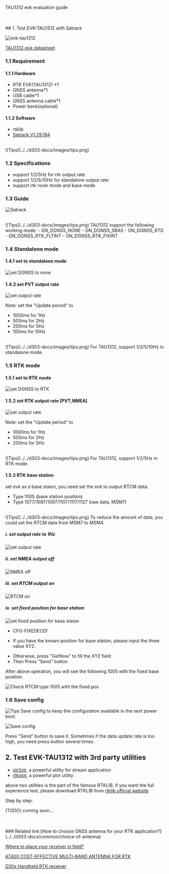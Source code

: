 <span class="markdown-body-normal-header">TAU1312 evk evaluation guide
</span>
<br>

<br>
<br>
## 1. Test EVK-TAU1312 with Satrack


![evk-tau1312](../images/tau1312-evk/evk-view.png)


[TAU1312-evk datasheet](../files/T-5-1906-011-Tiny_EVK-User-Manual-V1.0.pdf)

### 1.1 Requirement

#### 1.1.1 Hardware

* RTK EVK(TAU1312) *1
* GNSS antenna*1
* USB cable*1
* GNSS antenna cable*1
* Power bank(optional)

#### 1.1.2 Software

* rtklib
* [Satrack V1.29.194](../files/Satrack_client_V1.29.194.rar) 

<br>
![Tips](../../d303-docs/images/tips.png)

<br>

### 1.2 Specifications

* support 1/2/5Hz for rtk output rate
* support 1/2/5/10Hz for standalone output rate
* support rtk rover mode and base mode

### 1.3 Guide

![Satrack](../images/tau1312-evk/main.png)

<br>
![Tips](../../d303-docs/images/tips.png)
TAU1312 support the following working mode:
- GN_DGNSS_NONE
- GN_DGNSS_SBAS
- GN_DGNSS_RTD
- GN_DGNSS_RTK_FLTINT
- GN_DGNSS_RTK_FIXINT

### 1.4 Standalone mode

#### 1.4.1 set to standalone mode

![set DGNSS to none](../images/tau1312-evk-cfg-dgnss.png)

#### 1.4.2 set PVT output rate

![set output rate](../images/tau1312-evk/set-output-rate.png)


Note: set the "Update period" to

* 1000ms for 1Hz
* 500ms  for 2Hz
* 200ms  for 5Hz
* 100ms  for 10Hz

<br>
![Tips](../../d303-docs/images/tips.png)
For TAU1312, support 1/2/5/10Hz in standalone mode.

### 1.5 RTK mode

#### 1.5.1 set to RTK mode


![set DGNSS to RTK](../images/tau1312-evk/set-dgnss-mode-rtk.png)

#### 1.5.2 set RTK output rate [PVT,NMEA]

![set output rate](../images/tau1312-evk/set-output-rate.png)

Note: set the "Update period" to

* 1000ms for 1Hz
* 500ms  for 2Hz
* 200ms  for 5Hz

<br>
![Tips](../../d303-docs/images/tips.png)
For TAU1312, support 1/2/5Hz in RTK mode.

#### 1.5.3 RTK base station

set evk as a base staion, you need set the evk to output RTCM data:
- Type 1005 (base station position)
- Type 1077/1087/1097/1107/1117/1127 (raw data, MSM7)

<br>
![Tips](../../d303-docs/images/tips.png)
To reduce the amount of data, you could set the RTCM data from MSM7 to MSM4.

##### i. set output rate to 1Hz

![set output rate](../images/tau1312-evk/set-output-rate.png)

##### ii. set NMEA output off

![NMEA off](../images/tau1312-evk/nmea-off.png)


##### iii. set RTCM output on

![RTCM on](../images/tau1312-evk/set-base-rtcm-output.png)

##### iv. set fixed position for base station

![set fixed position for base staion](../images/tau1312-evk/set-base-fixed-pos.png)

* CFG-FIXEDECEF
- If you have the known position for base station, please input the three value XYZ. 
* Otherwise, press "GetNow" to fill the XYZ field
* Then Press "Send" button

After above operation, you will see the following 1005 with the fixed base position.

![Check RTCM type 1005 with the fixed pos](../images/tau1312-evk/set-rtcm-1005-fixed-pos.png)

### 1.6 Save config

![Tips](../../d303-docs/images/tips.png)
Save config to keep the configuration available in the next power boot.

![Save config](../images/tau1312-evk/save-config.png)

Press "Send" button to save it.
Sometimes if the data update rate is too high, you need press button several times.


## 2. Test EVK-TAU1312 with 3rd party utilities

* [str2str](../files/strsvr.zip), a powerful utility for stream application
* [rtkplot](../files/rtkplot.zip), a powerful plot utility

above two utilities is the part of the famous RTKLIB.
if you want the full experience test, please download RTKLIB from [rtklib official website](https://www.rtklib.com)

Step by step:

(TODO) coming soon...

<br>
<br>
### Related link  
 [How to choose GNSS antenna for your RTK application?](../../d303-docs/common/choice-of-antenna)

 [Where to place your receiver in field?](../../d303-docs/common/about-rtk/#where-to-place-your-rtk-receiver)

 [AT400 COST-EFFECTIVE MULTI-BAND ANTENNA FOR RTK](https://www.datagnss.com/products/at400-multi-band-antenna-for-rtk)

 [D30x Handheld RTK receiver](../../d303-docs/)
